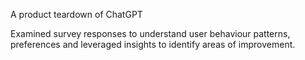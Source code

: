 A product teardown of ChatGPT

Examined survey responses to understand user behaviour patterns, preferences and leveraged insights to identify areas of improvement.
